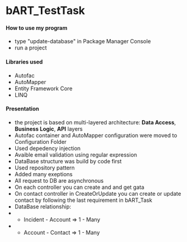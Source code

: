 # bART_TestTask
#### How to use my program ####
* type "update-database" in Package Manager Console
* run a project

#### Libraries used ####
* Autofac
* AutoMapper
* Entity Framework Core
* LINQ

#### Presentation ####
* the project is based on multi-layered architecture: __Data Access__, __Business Logic__, __API__ layers
* Autofac container and AutoMapper configuration were moved to Configuration Folder
* Used depedency injection
* Avaible email validation using regular expression
* DataBase structure was build by code first 
* Used repository pattern
* Added many exeptions
* All request to DB are asynchronous
* On each controller you can create and and get gata
* On contact controller in CreateOrUpdate you can create or update contact by following the last requirement in bART_Task
* DataBase relationship:
* * Incident - Account => 1 - Many 
* * Account - Contact => 1 - Many 
